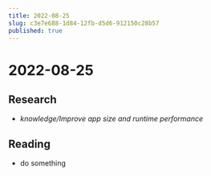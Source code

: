 ```yaml
---
title: 2022-08-25
slug: c3e7e688-1d84-12fb-d5d6-912150c28b57
published: true
---
```


# 2022-08-25

## Research

* *knowledge/Improve app size and runtime performance*

## Reading

* do something
